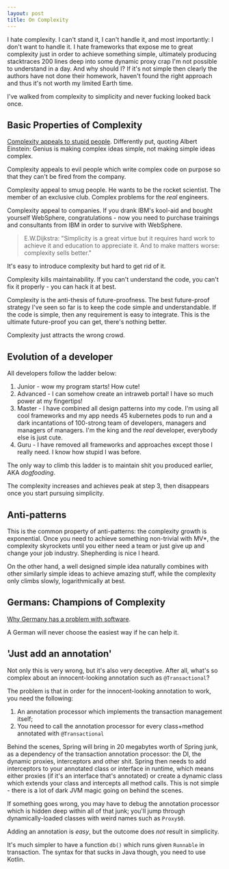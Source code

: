 ```yaml
---
layout: post
title: On Complexity
---
```


I hate complexity. I can't stand it, I can't handle it, and most importantly: I don't want to handle it.
I hate frameworks that expose me to great complexity just in order to achieve something simple,
ultimately producing stacktraces 200 lines deep into some dynamic proxy crap I'm not
possible to understand in a day. And why should I? If it's not simple then clearly the
authors have not done their homework, haven't found the right approach
and thus it's not worth my limited Earth time.

I've walked from complexity to simplicity and never fucking looked back once.

## Basic Properties of Complexity

[Complexity appeals to stupid people](https://www.youtube.com/watch?v=Cun6Uck2cYU).
Differently put, quoting Albert Einstein: Genius is making complex ideas simple,
not making simple ideas complex.

Complexity appeals to evil people which write complex code on purpose
so that they can't be fired from the company.

Complexity appeal to smug people. He wants to be the rocket scientist.
The member of an exclusive club. Complex problems for the *real* engineers.

Complexity appeal to companies. If you drank IBM's kool-aid and bought yourself
WebSphere, congratulations - now you need to purchase trainings and consultants from IBM
in order to survive with WebSphere.

> E.W.Dijkstra: "Simplicity is a great virtue but it requires hard work to
> achieve it and education to appreciate it. And to make matters worse: complexity sells better."

It's easy to introduce complexity but hard to get rid of it.

Complexity kills maintainability. If you can't understand the code, you can't fix
it properly - you can hack it at best.

Complexity is the anti-thesis of future-proofness.
The best future-proof strategy I've seen so far is to keep the code simple and
understandable. If the code is simple, then any requirement is easy to
integrate. This is the ultimate future-proof you can get, there's nothing better.

Complexity just attracts the wrong crowd.

## Evolution of a developer

All developers follow the ladder below:

1. Junior - wow my program starts! How cute!
2. Advanced - I can somehow create an intraweb portal! I have so much power at my fingertips!
3. Master - I have combined all design patterns into my code. I'm using all
   cool frameworks and my app needs 45 kubernetes pods to run and a dark incantations
   of 100-strong team of developers, managers and managers of managers. I'm the king and
   the *real* developer, everybody else is just cute.
4. Guru - I have removed all frameworks and approaches except those I really need.
   I know how stupid I was before.

The only way to climb this ladder is to maintain shit you produced earlier, AKA
*dogfooding*.

The complexity increases and achieves peak at step 3, then disappears once you
start pursuing simplicity.

## Anti-patterns

This is the common property of anti-patterns: the complexity growth is exponential.
Once you need to achieve something non-trivial with MV*, the complexity skyrockets
until you either need a team or just give up and change your job industry. Shepherding
is nice I heard.

On the other hand, a well designed simple idea naturally combines with other similarly
simple ideas to achieve amazing stuff, while the complexity only climbs slowly, logarithmically at best.

## Germans: Champions of Complexity

[Why Germany has a problem with software](https://medium.com/@Terrania/why-germany-has-a-problem-with-software-a9c0a2eab699).

A German will never choose the easiest way if he can help it.

## 'Just add an annotation'

Not only this is very wrong, but it's also very deceptive. After all, what's
so complex about an innocent-looking annotation such as `@Transactional`?

The problem is that in order for the innocent-looking annotation to work, you need
the following:

1. An annotation processor which implements the transaction management itself;
2. You need to call the annotation processor for every class+method annotated with `@Transactional`

Behind the scenes, Spring will bring in 20 megabytes worth of Spring junk, as a
dependency of the transaction annotation processor: the DI, the dynamic proxies, interceptors
and other shit. Spring then needs to add interceptors to your annotated class or interface
in runtime, which means either proxies (if it's an interface that's annotated) or
create a dynamic class which extends your class and intercepts all method calls.
This is not simple - there is a lot of dark JVM magic going on behind the scenes.

If something goes wrong, you may have to debug the annotation
processor which is hidden deep within all of that junk; you'll jump through dynamically-loaded
classes with weird names such as `Proxy$0`.

Adding an annotation is *easy*, but the outcome does *not* result in simplicity.

It's much simpler to have a function `db()` which runs given `Runnable` in transaction.
The syntax for that sucks in Java though, you need to use Kotlin.
